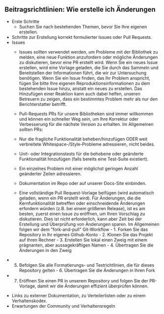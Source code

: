 ## Beitragsrichtlinien: Wie erstelle ich Änderungen

  * Erste Schritte 
    * Suchen Sie nach bestehenden Themen, bevor Sie Ihre eigenen erstellen.
  * Schritte zur Erstellung korrekt formulierter Issues oder Pull Requests. 
   * Issues
      * Issues sollten verwendet werden, um Probleme mit der Bibliothek zu melden, eine neue Funktion anzufordern oder mögliche Änderungen zu diskutieren, bevor eine PR erstellt wird. Wenn Sie ein neues Issue erstellen, wird eine Vorlage geladen, die Sie durch das Sammeln und Bereitstellen der Informationen führt, die wir zur Untersuchung benötigen.
  Wenn Sie ein Issue finden, das Ihr Problem anspricht, fügen Sie bitte Ihre eigenen Reproduktionsinformationen zu dem bestehenden Issue hinzu, anstatt ein neues zu erstellen. Das Hinzufügen einer Reaktion kann auch dabei helfen, unseren Betreuern zu zeigen, dass ein bestimmtes Problem mehr als nur den Berichterstatter betrifft.

     * Pull-Requests
PRs für unsere Bibliotheken sind immer willkommen und können ein schneller Weg sein, um Ihre Korrektur oder Verbesserung für die nächste Version zu erhalten. Im Allgemeinen sollten PRs:
      * Nur die fragliche Funktionalität beheben/hinzufügen ODER weit verbreitete Whitespace-/Style-Probleme adressieren, nicht beides. 
      * Unit- oder Integrationstests für die behobene oder geänderte Funktionalität hinzufügen (falls bereits eine Test-Suite existiert). 
      * Ein einzelnes Problem mit einer möglichst geringen Anzahl geänderter Zeilen adressieren. 
      * Dokumentation im Repo oder auf unserer Docs-Site einbinden. 
      * Eine vollständige Pull Request-Vorlage beifügen (wird automatisch geladen, wenn ein PR erstellt wird).
  Für Änderungen, die die Kernfunktionalität betreffen oder einschneidende Änderungen erfordern würden (z.B. bei einem größeren Release), ist es am besten, zuerst einen Issue zu eröffnen, um Ihren Vorschlag zu diskutieren. Dies ist nicht erforderlich, kann aber Zeit bei der Erstellung und Überprüfung von Änderungen sparen.
Im Allgemeinen folgen wir dem "fork-and-pull" Git-Workflow
    -  1. Forken Sie das Repository in Ihr eigenes Github-Konto 
    -  2. Klonen Sie das Projekt auf Ihren Rechner 
    -  3. Erstellen Sie lokal einen Zweig mit einem prägnanten, aber aussagekräftigen Namen 
    -  4. Übertragen Sie die Änderungen in den Zweig 
   -   5. Befolgen Sie alle Formatierungs- und Testrichtlinien, die für dieses Repository gelten 
    -  6. Übertragen Sie die Änderungen in Ihren Fork 
  -    7. Eröffnen Sie einen PR in unserem Repository und folgen Sie der PR-Vorlage, damit wir die Änderungen effizient überprüfen können.
  * Links zu externer Dokumentation, zu Verteilerlisten oder zu einem Verhaltenskodex.
  * Erwartungen der Community und Verhaltensregeln
